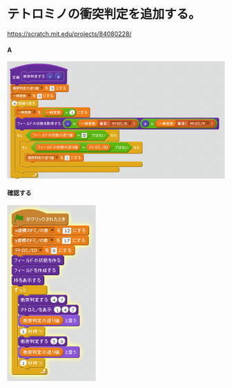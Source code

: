 # テトロミノの衝突判定を追加する。

https://scratch.mit.edu/projects/84080228/

#### A
![](s_c.png)

#### 確認する
![](s_m.png)
